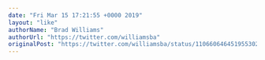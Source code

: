 ```yaml
---
date: "Fri Mar 15 17:21:55 +0000 2019"
layout: "like"
authorName: "Brad Williams"
authorUrl: "https://twitter.com/williamsba"
originalPost: "https://twitter.com/williamsba/status/1106606464519553024"
---
```

